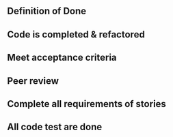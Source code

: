 ## Definition of Done

## Code is completed & refactored

## Meet acceptance criteria

## Peer review

## Complete all requirements of stories

## All code test are done
